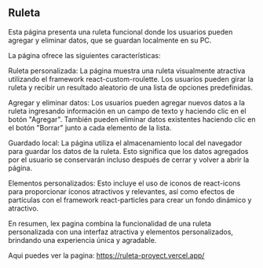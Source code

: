 ## Ruleta

Esta página presenta una ruleta funcional donde los usuarios pueden agregar y eliminar datos, que se guardan localmente en su PC.

La página ofrece las siguientes características:

Ruleta personalizada: La página muestra una ruleta visualmente atractiva utilizando el framework react-custom-roulette. Los usuarios pueden girar la ruleta y recibir un resultado aleatorio de una lista de opciones predefinidas.

Agregar y eliminar datos: Los usuarios pueden agregar nuevos datos a la ruleta ingresando información en un campo de texto y haciendo clic en el botón "Agregar". También pueden eliminar datos existentes haciendo clic en el botón "Borrar" junto a cada elemento de la lista.

Guardado local: La página utiliza el almacenamiento local del navegador para guardar los datos de la ruleta. Esto significa que los datos agregados por el usuario se conservarán incluso después de cerrar y volver a abrir la página.

Elementos personalizados: Esto incluye el uso de iconos de react-icons para proporcionar íconos atractivos y relevantes, así como efectos de partículas con el framework react-particles para crear un fondo dinámico y atractivo.

En resumen, lex pagina combina la funcionalidad de una ruleta personalizada con una interfaz atractiva y elementos personalizados, brindando una experiencia única y agradable.

Aqui puedes ver la pagina: https://ruleta-proyect.vercel.app/
